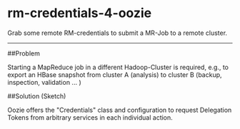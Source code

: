 # rm-credentials-4-oozie
Grab some remote RM-credentials to submit a MR-Job to a remote cluster.

----

##Problem

Starting a MapReduce job in a different Hadoop-Cluster is required, e.g., to export an HBase snapshot from
cluster A (analysis) to cluster B (backup, inspection, validation ... )

##Solution (Sketch)

Oozie offers the "Credentials" class and configuration to request Delegation Tokens from arbitrary services in each individual action.


